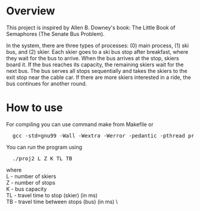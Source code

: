 # Overview
This project is inspired by Allen B. Downey's book: The Little Book of Semaphores (The Senate Bus Problem).

In the system, there are three types of processes: (0) main process, (1) ski bus, and (2) skier. Each skier goes to a ski bus stop after breakfast, where they wait for the bus to arrive. When the bus arrives at the stop, skiers board it. If the bus reaches its capacity, the remaining skiers wait for the next bus. The bus serves all stops sequentially and takes the skiers to the exit stop near the cable car. If there are more skiers interested in a ride, the bus continues for another round.

# How to use
For compiling you can use command make from Makefile or
<pre>
  gcc -std=gnu99 -Wall -Wextra -Werror -pedantic -pthread proj2.c -o proj2
</pre>
You can run the program using
<pre>
  ./proj2 L Z K TL TB
</pre>
where \
L - number of skiers \
Z - number of stops \
K - bus capacity \
TL - travel time to stop (skier) (in ms) \
TB - travel time between stops (bus) (in ms) \

